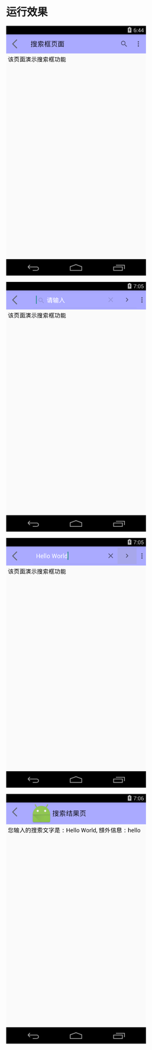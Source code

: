 # 运行效果

![img](images/Snipaste_2020-11-22_14-46-52.png)

![img](images/Snipaste_2020-11-22_15-06-33.png)

![img](images/Snipaste_2020-11-22_15-06-45.png)

![img](images/Snipaste_2020-11-22_15-06-55.png)